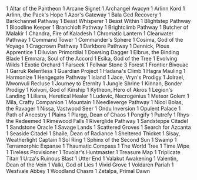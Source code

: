 1 Altar of the Pantheon
1 Arcane Signet
1 Archangel Avacyn
1 Arlinn Kord
1 Arlinn, the Pack's Hope
1 Azor's Gateway
1 Bala Ged Recovery
1 Barkchannel Pathway
1 Beast Whisperer
1 Beast Within
1 Blightstep Pathway
1 Bloodline Keeper
1 Branchloft Pathway
1 Brightclimb Pathway
1 Butcher of Malakir
1 Chandra, Fire of Kaladesh
1 Chromatic Lantern
1 Clearwater Pathway
1 Command Tower
1 Commander's Sphere
1 Cosima, God of the Voyage
1 Cragcrown Pathway
1 Darkbore Pathway
1 Dennick, Pious Apprentice
1 Diluvian Primordial
1 Dowsing Dagger
1 Elbrus, the Binding Blade
1 Emmara, Soul of the Accord
1 Esika, God of the Tree
1 Evolving Wilds
1 Exotic Orchard
1 Farseek
1 Fellwar Stone
3 Forest
1 Frontier Bivouac
1 Garruk Relentless
1 Guardian Project
1 Hadana's Climb
1 Hagra Mauling
1 Harmonize
1 Hengegate Pathway
1 Island
1 Jace, Vryn's Prodigy
1 Jolrael, Mwonvuli Recluse
1 Journey to Eternity
1 Jungle Shrine
1 Kinnan, Bonder Prodigy
1 Kolvori, God of Kinship
1 Kytheon, Hero of Akros
1 Legion's Landing
1 Liliana, Heretical Healer
1 Ludevic, Necrogenius
1 Meteor Golem
1 Mila, Crafty Companion
1 Mountain
1 Needleverge Pathway
1 Nicol Bolas, the Ravager
1 Nissa, Vastwood Seer
1 Ondu Inversion
1 Opulent Palace
1 Path of Ancestry
1 Plains
1 Plargg, Dean of Chaos
1 Pongify
1 Putrefy
1 Rhys the Redeemed
1 Rimewood Falls
1 Riverglide Pathway
1 Sandsteppe Citadel
1 Sandstone Oracle
1 Savage Lands
1 Scattered Groves
1 Search for Azcanta
1 Seaside Citadel
1 Shaile, Dean of Radiance
1 Sheltered Thicket
1 Sisay, Weatherlight Captain
1 Sol Ring
1 Sphinx of the Second Sun
1 Swamp
1 Terramorphic Expanse
1 Thaumatic Compass
1 The World Tree
1 Time Wipe
1 Tireless Provisioner
1 Tovolar's Huntmaster
1 Treasure Map
1 Triplicate Titan
1 Urza's Ruinous Blast
1 Utter End
1 Valakut Awakening
1 Valentin, Dean of the Vein
1 Valki, God of Lies
1 Vivid Grove
1 Voldaren Pariah
1 Westvale Abbey
1 Woodland Chasm
1 Zetalpa, Primal Dawn